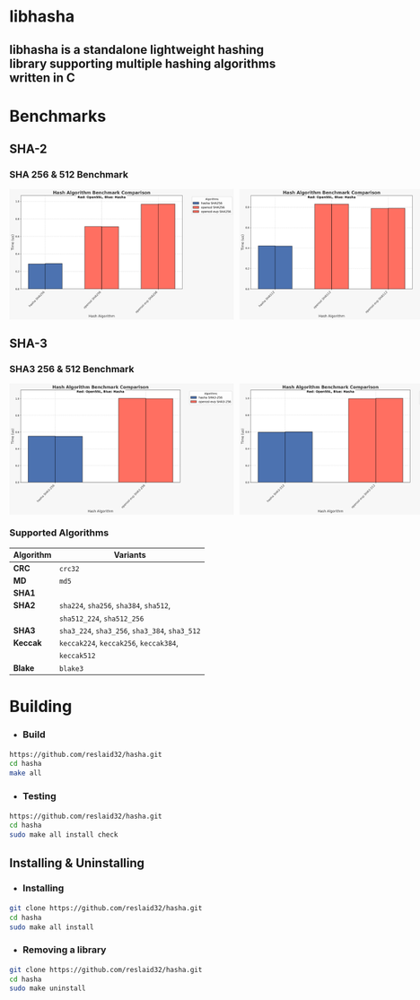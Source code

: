 # libhasha

## **libhasha is a standalone lightweight hashing library supporting multiple hashing algorithms written in C**

# Benchmarks

## SHA-2

### SHA 256 & 512 Benchmark

<div style="display: flex; gap: 10px;">
   <img src="./assets/sha256.png" alt="SHA-256 Benchmark" width="400">
   <img src="./assets/sha512.png" alt="SHA-512 Benchmark" width="400">
</div>

## SHA-3

### SHA3 256 & 512 Benchmark

<div style="display: flex; gap: 10px;">
   <img src="./assets/sha3_256.png" alt="SHA3-256 Benchmark" width="400">
   <img src="./assets/sha3_512.png" alt="SHA3-512 Benchmark" width="400">
</div>

### Supported Algorithms

| **Algorithm** | **Variants**                                  |
|---------------|-----------------------------------------------|
| **CRC**       | `crc32`                                       |
| **MD**        | `md5`                                         |
| **SHA1**      |                                               |
| **SHA2**      | `sha224`, `sha256`, `sha384`, `sha512`,       |
|               | `sha512_224`, `sha512_256`                    |
| **SHA3**      | `sha3_224`, `sha3_256`, `sha3_384`, `sha3_512`|
| **Keccak**    | `keccak224`, `keccak256`, `keccak384`,        |
|               | `keccak512`                                   |
| **Blake**     | `blake3`                                      |

# Building
   - ### **Build**
   ```bash
   https://github.com/reslaid32/hasha.git
   cd hasha
   make all
   ```

   - ### **Testing**
   ```bash
   https://github.com/reslaid32/hasha.git
   cd hasha
   sudo make all install check
   ```

## Installing & Uninstalling
   - ### **Installing**
   ```bash
   git clone https://github.com/reslaid32/hasha.git
   cd hasha
   sudo make all install
   ```

   - ### **Removing a library**
   ```bash
   git clone https://github.com/reslaid32/hasha.git
   cd hasha
   sudo make uninstall
   ```
